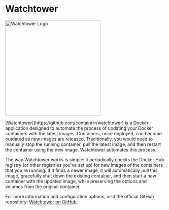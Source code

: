 # Watchtower
<p align="left">
  <img src="https://github.com/containrrr/watchtower/blob/main/logo.png" alt="Watchtower Logo" width="300">
</p>
[Watchtower](https://github.com/containrrr/watchtower) is a Docker application designed to automate the process of updating your Docker containers with the latest images. Containers, once deployed, can become outdated as new images are released. Traditionally, you would need to manually stop the running container, pull the latest image, and then restart the container using the new image. Watchtower automates this process.

The way Watchtower works is simple: it periodically checks the Docker Hub registry (or other registries you've set up) for new images of the containers that you're running. If it finds a newer image, it will automatically pull this image, gracefully shut down the existing container, and then start a new container with the updated image, while preserving the options and volumes from the original container.

For more information and configuration options, visit the official GitHub repository: [Watchtower on GitHub](https://github.com/containrrr/watchtower).
